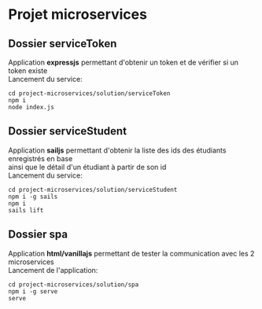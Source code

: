 # Projet microservices

## Dossier serviceToken
Application **expressjs** permettant d'obtenir un token et de vérifier si un token existe  
Lancement du service:
```
cd project-microservices/solution/serviceToken
npm i
node index.js
```

## Dossier serviceStudent
Application **sailjs** permettant d'obtenir la liste des ids des étudiants enregistrés en base  
ainsi que le détail d'un étudiant à partir de son id  
Lancement du service: 
```
cd project-microservices/solution/serviceStudent
npm i -g sails
npm i
sails lift
```

## Dossier spa
Application **html/vanillajs** permettant de tester la communication avec les 2 microservices  
Lancement de l'application:
```
cd project-microservices/solution/spa
npm i -g serve
serve
```
